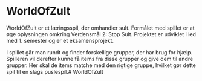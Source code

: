 # WorldOfZult

WorldOfZult er et læringsspil, der omhandler sult.
Formålet med spillet er at øge oplysningen omkring Verdensmål 2: Stop Sult.
Projektet er udviklet i led med 1. semester og er et eksamensprojekt.

I spillet går man rundt og finder forskellige grupper, der har brug for hjælp.
Spilleren vil derefter kunne få items fra disse grupper og
give dem til andre grupper. Her skal de items matche med den
rigtige gruppe, hvilket gør dette spil til en slags puslespil.# WorldOfZult
